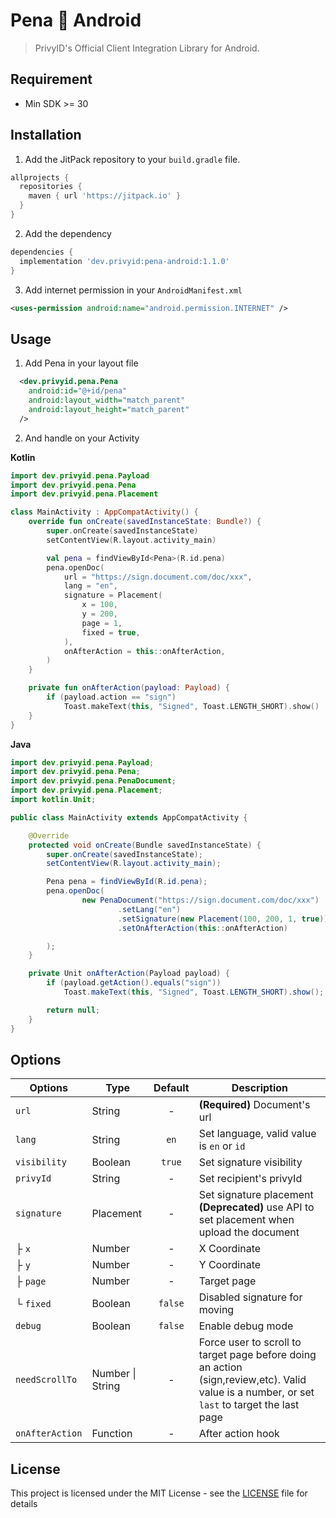 # Pena 💚 Android

> PrivyID's Official Client Integration Library for Android.

## Requirement
- Min SDK >= 30

## Installation

1. Add the JitPack repository to your `build.gradle` file.

```gradle
allprojects {
  repositories {
    maven { url 'https://jitpack.io' }
  }
}
```

2. Add the dependency
```gradle
dependencies {
  implementation 'dev.privyid:pena-android:1.1.0'
}
```

3. Add internet permission in your `AndroidManifest.xml`
```xml
<uses-permission android:name="android.permission.INTERNET" />
```

## Usage

1. Add Pena in your layout file

```xml
  <dev.privyid.pena.Pena
    android:id="@+id/pena"
    android:layout_width="match_parent"
    android:layout_height="match_parent"
  />
```

2. And handle on your Activity

**Kotlin**

```kt
import dev.privyid.pena.Payload
import dev.privyid.pena.Pena
import dev.privyid.pena.Placement

class MainActivity : AppCompatActivity() {
    override fun onCreate(savedInstanceState: Bundle?) {
        super.onCreate(savedInstanceState)
        setContentView(R.layout.activity_main)

        val pena = findViewById<Pena>(R.id.pena)
        pena.openDoc(
            url = "https://sign.document.com/doc/xxx",
            lang = "en",
            signature = Placement(
                x = 100,
                y = 200,
                page = 1,
                fixed = true,
            ),
            onAfterAction = this::onAfterAction,
        )
    }

    private fun onAfterAction(payload: Payload) {
        if (payload.action == "sign")
            Toast.makeText(this, "Signed", Toast.LENGTH_SHORT).show()
    }
}
```

**Java**

```java
import dev.privyid.pena.Payload;
import dev.privyid.pena.Pena;
import dev.privyid.pena.PenaDocument;
import dev.privyid.pena.Placement;
import kotlin.Unit;

public class MainActivity extends AppCompatActivity {

    @Override
    protected void onCreate(Bundle savedInstanceState) {
        super.onCreate(savedInstanceState);
        setContentView(R.layout.activity_main);

        Pena pena = findViewById(R.id.pena);
        pena.openDoc(
                new PenaDocument("https://sign.document.com/doc/xxx")
                        .setLang("en")
                        .setSignature(new Placement(100, 200, 1, true))
                        .setOnAfterAction(this::onAfterAction)

        );
    }

    private Unit onAfterAction(Payload payload) {
        if (payload.getAction().equals("sign"))
            Toast.makeText(this, "Signed", Toast.LENGTH_SHORT).show();

        return null;
    }
}
```

## Options

| Options         | Type             | Default | Description                                                                                                                                  |
|-----------------|------------------|:-------:|----------------------------------------------------------------------------------------------------------------------------------------------|
| `url`           | String           |    -    | **(Required)** Document's url                                                                                                                |
| `lang`          | String           |  `en`   | Set language, valid value is `en` or `id`                                                                                                    |
| `visibility`    | Boolean          | `true`  | Set signature visibility                                                                                                                     |
| `privyId`       | String           |    -    | Set recipient's privyId                                                                                                                      |
| `signature`     | Placement        |    -    | Set signature placement<br/> <strong>(Deprecated)</strong> use API to set placement when upload the document                                 |
| ├ `x`           | Number           |    -    | X Coordinate                                                                                                                                 |
| ├ `y`           | Number           |    -    | Y Coordinate                                                                                                                                 |
| ├ `page`        | Number           |    -    | Target page                                                                                                                                  |
| └ `fixed`       | Boolean          | `false` | Disabled signature for moving                                                                                                                |
| `debug`         | Boolean          | `false` | Enable debug mode                                                                                                                            |
| `needScrollTo`  | Number \| String |    -    | Force user to scroll to target page before doing an action (sign,review,etc). Valid value is a number, or set `last` to target the last page |
| `onAfterAction` | Function         |    -    | After action hook                                                                                                                            |

## License

This project is licensed under the MIT License - see the [LICENSE](./LICENSE) file for details
